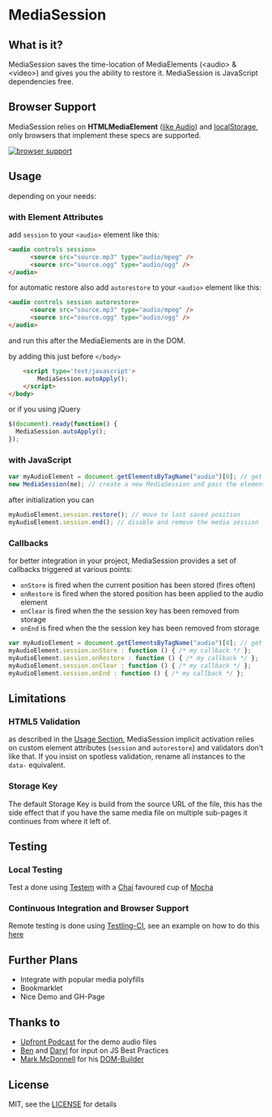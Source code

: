 # MediaSession

## What is it?
MediaSession saves the time-location of MediaElements (&lt;audio&gt; & &lt;video&gt;) and gives you the ability to restore it. MediaSession is JavaScript dependencies free.

## Browser Support
MediaSession relies on **HTMLMediaElement** ([like Audio][canIuseAudio]) and [localStorage][canIuseStorage], only browsers that implement these specs are supported.

[![browser support](http://ci.testling.com/jcsrb/MediaSession.png)](http://ci.testling.com/jcsrb/MediaSession)

## Usage

depending on your needs:

### with Element Attributes 
add `session` to your `<audio>` element like this:

```html
<audio controls session>
      <source src="source.mp3" type="audio/mpeg" />
      <source src="source.ogg" type="audio/ogg" />
</audio>
```
for automatic restore also add `autorestore` to your `<audio>` element like this:

```html
<audio controls session autorestore>
      <source src="source.mp3" type="audio/mpeg" />
      <source src="source.ogg" type="audio/ogg" />
</audio>
```
and run this after the MediaElements are in the DOM.

by adding this just before `</body>`

```html
	<script type='text/javascript'>
		MediaSession.autoApply();
	</script>
</body>
```
or if you using jQuery 

```javascript
$(document).ready(function() {
  MediaSession.autoApply();
});
```

### with JavaScript

```javascript
var myAudioElement = document.getElementsByTagName("audio")[0]; // get your audio element
new MediaSession(me); // create a new MediaSession and pass the element to the constructor
```
after initialization you can 

```javascript
myAudioElement.session.restore(); // move to last saved position
myAudioElement.session.end(); // disable and remove the media session
```



### Callbacks
for better integration in your project, MediaSession provides a set of callbacks triggered at various points:

* `onStore` is fired when the current position has been stored (fires often)
* `onRestore` is fired when the stored position has been applied to the audio element
* `onClear` is fired when the the session key has been removed from storage
* `onEnd` is fired when the the session key has been removed from storage

```javascript
var myAudioElement = document.getElementsByTagName("audio")[0]; // get your audio element  
myAudioElement.session.onStore : function () { /* my callback */ }; 
myAudioElement.session.onRestore : function () { /* my callback */ }; 
myAudioElement.session.onClear : function () { /* my callback */ }; 
myAudioElement.session.onEnd : function () { /* my callback */ }; 
```
## Limitations

### HTML5 Validation
as described in the [Usage Section](#usage), MediaSession implicit activation relies on custom element attributes  (`session` and `autorestore`) and validators don't like that. If you insist on spotless validation, rename all instances to  the `data-` equivalent.

### Storage Key
The default Storage Key is build from the source URL of the file, this has the side effect that if you have the same media file on multiple sub-pages it continues from where it left of.


## Testing
### Local Testing
Test a done using [Testem][testem] with a [Chai][chai] favoured cup of [Mocha][mocha] 
### Continuous Integration and Browser Support
Remote testing is done using [Testling-CI][testling], see an example on how to do this [here](https://github.com/jcsrb/mocha-testling-ci-example)

## Further Plans
* Integrate with popular media polyfills
* Bookmarklet
* Nice Demo and GH-Page

## Thanks to
* [Upfront Podcast][upfront] for the demo audio files
* [Ben][ben] and [Daryl][daryl] for input on JS Best Practices
* [Mark McDonnell][integralist] for his [DOM-Builder][domb]

## License
MIT, see the [LICENSE](LICENSE) for details



[canIuseAudio]: http://caniuse.com/audio
[canIuseStorage]: http://caniuse.com/namevalue-storage
[upfront]: http://upfrontpodcast.com
[ben]: https://github.com/benhowdle89
[daryl]: https://github.com/daryl
[integralist]: https://github.com/Integralist
[domb]: https://github.com/Integralist/DOM-Builder
[testem]: https://github.com/airportyh/testem
[mocha]: http://visionmedia.github.com/mocha/
[chai]: http://chaijs.com/
[testling]: https://ci.testling.com/